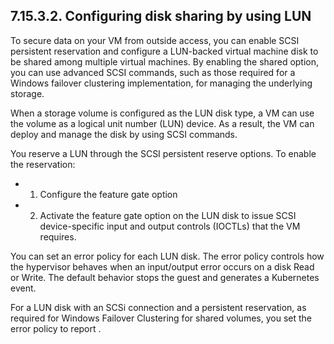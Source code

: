 ## 7.15.3.2. Configuring disk sharing by using LUN

To secure data on your VM from outside access, you can enable SCSI persistent reservation and configure a LUN-backed virtual machine disk to be shared among multiple virtual machines. By enabling the shared option, you can use advanced SCSI commands, such as those required for a Windows failover clustering implementation, for managing the underlying storage.

When a storage volume is configured as the LUN disk type, a VM can use the volume as a logical unit number (LUN) device. As a result, the VM can deploy and manage the disk by using SCSI commands.

You reserve a LUN through the SCSI persistent reserve options. To enable the reservation:

- 1. Configure the feature gate option
- 2.  Activate the feature gate option on the LUN disk to issue SCSI device-specific input and output controls (IOCTLs) that the VM requires.

You can set an error policy for each LUN disk. The error policy controls how the hypervisor behaves when an input/output error occurs on a disk Read or Write. The default behavior stops the guest and generates a Kubernetes event.

For a LUN disk with an SCSi connection and a persistent reservation, as required for Windows Failover Clustering for shared volumes, you set the error policy to report .

